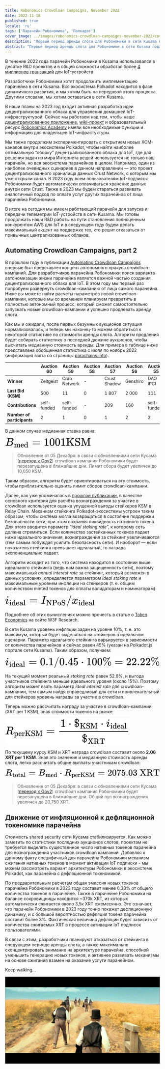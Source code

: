 ```yaml
---
title: Robonomics Crowdloan Campaigns, November 2022
date: 2022-11-18
published: true
locale: 'ru'
tags: ['Парачейн Робономика', 'Полкадот']
cover_image: ../images/robonomics-crowdloan-campaigns-november-2022/cover.jpg
description: "Первый период аренды слота для Робономики в сети Kusama подходит к концу. Выиграв аукцион #20, мы получили возможность запустить, настроить и проверить работу первых проектов на базе Робономики внутри экосистемы Polkadot."
abstract: "Первый период аренды слота для Робономики в сети Kusama подходит к концу. Выиграв аукцион #20, мы получили возможность запустить, настроить и проверить работу первых проектов на базе Робономики внутри экосистемы Polkadot."
---
```



В течение 2022 года парачейн Робономики в Kusama использовался в десятке R&D проектов и в общей сложности обработал более [4 миллионов транзакций](https://robonomics.subscan.io/) для IoT-устройств.

Разработчики Робономики хотят продолжить имплементацию парачейна в сети Kusama. Вся экосистема Polkadot находится в фазе динамичного развития, и мы хотим быть на передовой этого процесса. Другими словами, мы хотим оставаться в сети Kusama. 

В наши планы на 2023 год входит активная разработка идеи децентрализованного облака для управления домашней IoT-инфраструктурой. Сейчас мы работаем над тем, чтобы наше [децентрализованное приложение](https://robonomics.app/), [wiki-проект](https://wiki.robonomics.network/) и образовательный ресурс [Robonomics Academy](http://Robonomics.academy) имели все необходимые функции и информацию для владельцев IoT-инфрастуктуры. 

Мы также продолжим экспериментировать с открытием новых XCM-каналов внутри экосистемы Polkadot, чтобы найти наиболее оптимальную “сборку” децентрализованного облака для IoT, где для решения задач из мира Интернета вещей используется не только наш парачейн, но вся экосистема парачейнов в целом. Например, один из наиболее очевидных сценариев в данном направлении — это проект децентрализованного хранилища данных Crust Network, с которым мы уже открыли канал. В 2023 году всем пользователям IoT-подписок Робономики будет автоматически оплачиваться хранение данных внутри сети Crust. Также в 2023 мы будем стараться развивать аналогичный подход по оплате услуг других парачейнов от лица парачейна Робономики.

В итоге на сегодня мы имеем работающий парачейн для запуска и передачи телеметрии IoT-устройств в сети Kusama. Мы готовы продолжать наши R&D работы на пути становления полноценным конкурентом AWS для IoT и в следующем году будем делать максимальный акцент на поддержке тех, кто решит отказаться от привычных централизованных облаков.


## Automating Crowdloan Campaigns, part 2

В прошлом году в публикации [Automating Crowdloan Campaigns](https://robonomics.network/blog/automating-kusama-crowdloan-campaigns/) впервые был представлен концепт автономного оракула crowdloan-кампаний. Для разработчиков парачейна Робономики поиск варианта автономизации жизни парачейна является важной частью создания децентрализованного облака для IoT. В этом году мы первый раз попробуем развернуть crowdloan-кампанию от лица самого парачейна. Ниже вы можете найти расчеты параметров новой crowdloan-кампании, которые мы со временем планируем превратить в полностью автономный процесс, который сможет самостоятельно запускать новые crowdloan-кампании и успешно продлевать аренду слота. 

Как мы и ожидали, после первых безумных аукционов ситуация нормализовалась, и теперь мы наконец-то можем обратиться к некоторой статистике по стоимости аренды слота. Алгоритм продления будет собирать статистику о последней дюжине аукционов, чтобы высчитать медианную стоимость аренды. Для примера в таблице ниже представлена обобщенная статистика с июля по ноябрь 2022 (информация взята со страницы [parachains.info](https://parachains.info/auctions/)).

<div class="big-table">

  |                              | Auction 60   | Auction 59     | Auction 58 | Auction 57   | Auction 56 | Auction 55   | Auction 54      | Auction 53   | Auction 52   | Auction 51 | Auction 50  | Auction 49      | Auction 48    | 
  |------------------------------|--------------|----------------|------------|--------------|------------|--------------|-----------------|--------------|--------------|------------|-------------|-----------------|---------------|                                            
  | **Winner**                   | Zeitgeist    | Crab Network   | -          | Crust Shadow | Genshiro   | DAO IPCI     | Parathread 2223 | Quartz       | Bit.Country  | Snow       | Subsocial   | Parathread 2130 | GM Parachain  |
  | **Last Bid (KSM)**           | 500          | 11             | 0          | 1 807        | 2 000      | 111          | 1 001           | 1 005        | 3 500        | 13 926     | 1 001       | 1 131           | 5 014         |
  | **Contributions**            | self-funded  | self-funded    | -          | 209          | 160        | self-funded  | self-funded     | self-funded  | self-funded  | 782        | self-funded | self-funded     | 738           |
  | **Number of participants**   | 2            | 1              | 0          | 1            | 2          | 2            | 2               | 2            | 2            | 1          | 1           | 1               | 1             |

</div>

В данном случае медианная ставка равна: 

![](../images/robonomics-crowdloan-campaigns-november-2022/formula-1.svg)

> Обновление от 05 Декабря: в связи с обновлениями сети Кусама ([переход к Gov2](https://twitter.com/nachortti/status/1588203599129190403)) crowdloan кампания Робономики будет перезапущена в ближайшие дни. Лимит сбора будет увеличен до 10,050 KSM.

Таким образом, алгоритм будет ориентироваться на эту стоимость, чтобы приблизительно оценить лимит сборов crowdloan-кампании. 

Далее, как уже упоминалось в [прошлой публикации](https://robonomics.network/blog/automating-kusama-crowdloan-campaigns/), в качестве основного критерия для расчёта вознаграждения за участие в crowdloan используется оценка упущенной выгоды стейкеров KSM в Relay Chain. Механизм стейкинга Polkadot-экосистемы устроен таким образом, чтобы система могла возвращаться в состояние поддержки безопасности сети, при этом сохраняя ликвидность нативного токена. Для этого вводится параметр “*ideal staking rate*”, к которому сеть должна стремиться. Если количество застейканных токенов падает ниже идеального значения, вознаграждения за стейкинг увеличиваются (тем самым побуждая усилить безопасность сети). И наоборот — если показатель стейкинга превышает идеальный, то награда экспоненциально падает. 

Алгоритм исходит из того, что система находится в состоянии выше идеального стейкинга (ведь нам важна защищенность сети), поэтому максимальный *annual interest rate* за стейкинг, который возможен в данных условиях, определяется параметром *ideal staking rate* и максимальным уровнем инфляции на стейкеров (т. е. общим количеством minted токенов для оплаты валидаторам и номинаторам):

![](../images/robonomics-crowdloan-campaigns-november-2022/formula-2.svg)

Подробнее об этих вычислениях можно прочесть в статье о [Token Economics](https://research.web3.foundation/en/latest/polkadot/overview/2-token-economics.html) на сайте W3F Research.

В сети Kusama уровень инфляции задан на уровне 10%, т. е. это максимум, который будет выделяться на стейкеров в идеальном сценарии. Параметр идеального стейкинга варьируется в зависимости от количества парачейнов и сейчас равен 45% (указан на Polkadot.js портале сети Kusama). Таким образом, получаем:

![](../images/robonomics-crowdloan-campaigns-november-2022/formula-3.svg)

На текущий момент реальный *staking rate* равен 52.6%, и выгода участников стейкинга меньше идеального уровня (около 15%). Поэтому алгоритм может взять параметр *ideal interest rate* для crowdloan-кампании, тем самым найдя справедливый для сети и привлекательный для стейкеров уровень награды за участие в crowdloan. 

Теперь можно рассчитать награду за участие в crowdloan-кампании (XRT per 1 KSM), зная стоимости токенов на рынке:

![](../images/robonomics-crowdloan-campaigns-november-2022/formula-4.svg)

По текущему курсу KSM и XRT награда crowdloan составит около **2.06 XRT per 1 KSM**. Зная это значение и медианную стоимость аренды слота, легко рассчитать общие выплаты участникам crowdloan:

![](../images/robonomics-crowdloan-campaigns-november-2022/formula-5.svg)

> Обновление от 05 Декабря: в связи с обновлениями сети Кусама ([переход к Gov2](https://twitter.com/nachortti/status/1588203599129190403)) crowdloan кампания Робономики будет перезапущена в ближайшие дни. Общий пул вознаграждения увеличен до 20,750 XRT.


## Движение от инфляционной к дефляционной токеномике парачейна

Стоимость shared security сети Кусама стабилизируется. Как можно заметить по статистики последних аукционов слотов, проектам не требуется выделять существенное число нативных токенов парачейна для вознаграждения участников crowdloan кампаний. Добавляя к данному факту специфичный для парачейна Робономики механизм сжигания нативных токенов в момент активации IoT подписки - мы можем рассмотреть вариант архитектуры Робономики в экосистеме Polkadot, как парачейна с дефляционной токеномикой. 

По предварительным расчетам общая эмиссия новых токенов парачейна Робономики в 2023 году составит менее 0.38% от общего количества токенов в парачейне. Также в парачейне Робономики на балансе сокровищницы находится ~370k XRT, из которых автоматически сжигается около 3,5к XRT ежемесячно. Это означает, что парачейн Робономики в 2023 году точно покажет дефляционную динамику, и с большой вероятностью дефляция токена парачейна составит более 3%. Фактическая величина дефляции будет зависить от количества сжигаемых XRT в процессе активации IoT подписок пользователями. 

В связи с этим, разработчики планируют отказаться от стейкинга в следующем периоде аренды слота, а также максимально сконцентрировать внимание на архитектуре парачейна, способной уменьшить генерацию новых токенов, и активнее развивать механизмы на основе сжигания взамен на оказание услуги парачейном.

Keep walking…

![](../images/robonomics-crowdloan-campaigns-november-2022/keep-walking.jpg)

